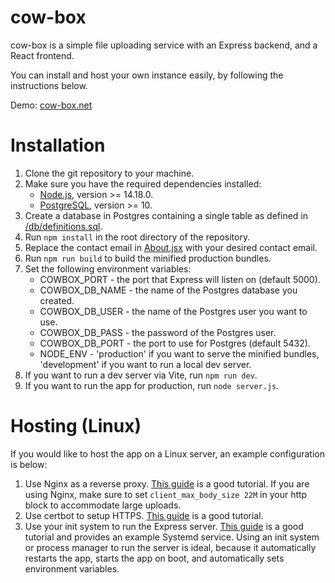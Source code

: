 # cow-box

cow-box is a simple file uploading service with an Express backend, and a React frontend.

You can install and host your own instance easily, by following the instructions below.

Demo: [cow-box.net](https://cow-box.net)

# Installation
1. Clone the git repository to your machine.
2. Make sure you have the required dependencies installed:
    * [Node.js](https://nodejs.org/en/download), version >= 14.18.0.
    * [PostgreSQL](https://www.postgresql.org/download), version >= 10.
3. Create a database in Postgres containing a single table as defined in [/db/definitions.sql](https://github.com/ejkosu/cow-box/blob/master/db/definitions.sql).
4. Run `npm install` in the root directory of the repository.
5. Replace the contact email in [About.jsx](https://github.com/ejkosu/cow-box/blob/master/src/components/About.jsx#L29) with your desired contact email.
6. Run `npm run build` to build the minified production bundles.
7. Set the following environment variables:
    * COWBOX_PORT - the port that Express will listen on (default 5000).
    * COWBOX_DB_NAME - the name of the Postgres database you created.
    * COWBOX_DB_USER - the name of the Postgres user you want to use.
    * COWBOX_DB_PASS - the password of the Postgres user.
    * COWBOX_DB_PORT - the port to use for Postgres (default 5432).
    * NODE_ENV - 'production' if you want to serve the minified bundles, 'development' if you want to run a local dev server.
8. If you want to run a dev server via Vite, run `npm run dev`.
9. If you want to run the app for production, run `node server.js`.

# Hosting (Linux)
If you would like to host the app on a Linux server, an example configuration is below:
1. Use Nginx as a reverse proxy. [This guide](https://www.digitalocean.com/community/tutorials/how-to-set-up-a-node-js-application-for-production-on-ubuntu-16-04#step-5-setting-up-nginx-as-a-reverse-proxy-server) is a good tutorial. If you are using Nginx, make sure to set `client_max_body_size 22M` in your http block to accommodate large uploads.
2. Use certbot to setup HTTPS. [This guide](https://www.digitalocean.com/community/tutorials/how-to-secure-nginx-with-let-s-encrypt-on-ubuntu-20-04) is a good tutorial.
3. Use your init system to run the Express server. [This guide](https://expressjs.com/en/advanced/best-practice-performance.html#ensure-your-app-automatically-restarts) is a good tutorial and provides an example Systemd service. Using an init system or process manager to run the server is ideal, because it automatically restarts the app, starts the app on boot, and automatically sets environment variables.
